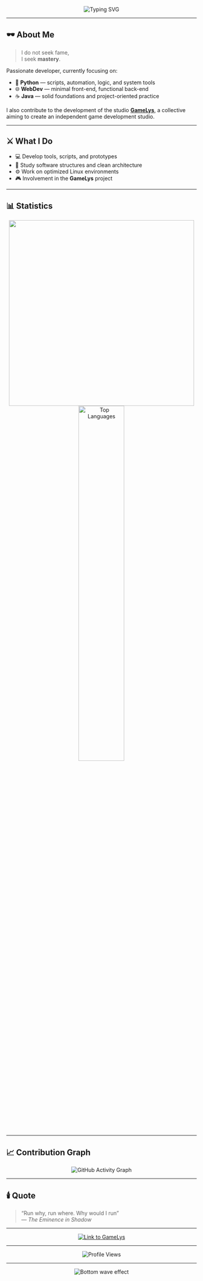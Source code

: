 <!-- README for the GitHub profile of djael-ml -->

<p align="center">
  <img src="https://readme-typing-svg.herokuapp.com?font=Fira+Code&weight=600&size=26&duration=3000&pause=1000&color=7F00FF&center=true&vCenter=true&width=650&lines=I+am+Atomic...;Developer+in+the+Shadows+💻;Efficiency+over+Fame" alt="Typing SVG">
</p>

---

## 🕶️ About Me

> I do not seek fame,  
> I seek **mastery**.

Passionate developer, currently focusing on:
- 🐍 **Python** — scripts, automation, logic, and system tools  
- 🌐 **WebDev** — minimal front-end, functional back-end  
- ☕ **Java** — solid foundations and project-oriented practice  

I also contribute to the development of the studio **[GameLys](https://github.com/GameLys)**, a collective aiming to create an independent game development studio.

---

## ⚔️ What I Do

- 💻 Develop tools, scripts, and prototypes  
- 🧠 Study software structures and clean architecture  
- ⚙️ Work on optimized Linux environments  
- 🎮 Involvement in the **GameLys** project

---

## 📊 Statistics

<p align="center">
  <img src="https://github-readme-stats.vercel.app/api?username=djael-ml&theme=midnight-purple&show_icons=true&hide_border=false&count_private=true" width="490px"/>
  <img src="https://github-readme-stats.vercel.app/api/top-langs/?username=djael-ml&theme=midnight-purple&show_icons=true&hide_border=false&layout=compact" alt="Top Languages" width="49%"/>
</p>

---

## 📈 Contribution Graph

<p align="center">
  <img src="https://github-readme-activity-graph.vercel.app/graph?username=djael-ml&bg_color=00000000&color=7F00FF&line=BB00FF&point=C0C0C0&area=true&hide_border=true" alt="GitHub Activity Graph" />
</p>

---

## 🕯️ Quote

> “Run why, run where. Why would I run”  
> — *The Eminence in Shadow*

---

<p align="center">
  <a href="https://github.com/GameLys">
    <img src="https://img.shields.io/badge/↳%20GameLys-Visit-7F00FF?style=for-the-badge&logo=github&logoColor=white&labelColor=000000" alt="Link to GameLys">
  </a>
</p>

---

<p align="center">
  <img src="https://komarev.com/ghpvc/?username=djael-ml&label=Profile+Views&color=7F00FF&style=flat-square" alt="Profile Views" />
</p>

---

<p align="center">
  <img src="https://capsule-render.vercel.app/api?type=waving&color=7F00FF&height=80&section=footer&animation=twinkling" alt="Bottom wave effect" />
</p>
